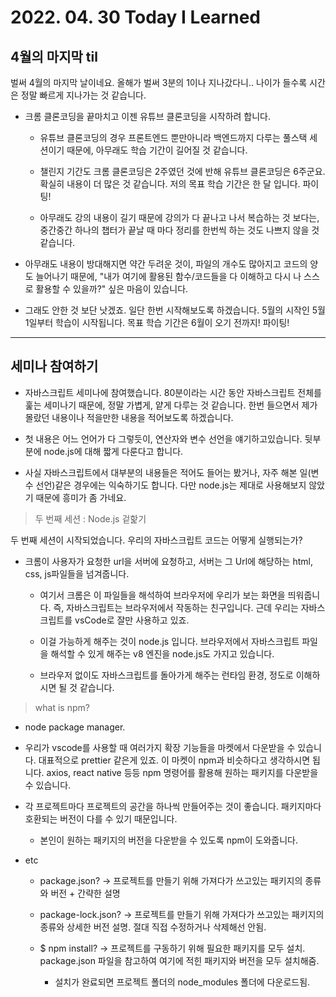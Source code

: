 # 2022. 04. 30 Today I Learned

## 4월의 마지막 til

벌써 4월의 마지막 날이네요. 올해가 벌써 3분의 1이나 지나갔다니.. 나이가 들수록 시간은 정말 빠르게 지나가는 것 같습니다.

- 크롬 클론코딩을 끝마치고 이젠 유튜브 클론코딩을 시작하려 합니다.

  - 유튜브 클론코딩의 경우 프론트엔드 뿐만아니라 백엔드까지 다루는 풀스택 세션이기 때문에, 아무래도 학습 기간이 길어질 것 같습니다.

  - 챌린지 기간도 크롬 클론코딩은 2주였던 것에 반해 유튜브 클론코딩은 6주군요. 확실히 내용이 더 많은 것 같습니다. 저의 목표 학습 기간은 한 달 입니다. 파이팅!

  - 아무래도 강의 내용이 길기 때문에 강의가 다 끝나고 나서 복습하는 것 보다는, 중간중간 하나의 챕터가 끝날 때 마다 정리를 한번씩 하는 것도 나쁘지 않을 것 같습니다.

- 아무래도 내용이 방대해지면 약간 두려운 것이, 파일의 개수도 많아지고 코드의 양도 늘어나기 때문에, "내가 여기에 활용된 함수/코드들을 다 이해하고 다시 나 스스로 활용할 수 있을까?" 싶은 마음이 있습니다.

- 그래도 안한 것 보단 낫겠죠. 일단 한번 시작해보도록 하겠습니다. 5월의 시작인 5월 1일부터 학습이 시작됩니다. 목표 학습 기간은 6월이 오기 전까지! 파이팅!

---

## 세미나 참여하기

- 자바스크립트 세미나에 참여했습니다. 80분이라는 시간 동안 자바스크립트 전체를 훑는 세미나기 때문에, 정말 가볍게, 얕게 다루는 것 같습니다. 한번 들으면서 제가 몰랐던 내용이나 적을만한 내용을 적어보도록 하겠습니다.

- 첫 내용은 어느 언어가 다 그렇듯이, 연산자와 변수 선언을 얘기하고있습니다. 뒷부분에 node.js에 대해 짧게 다룬다고 합니다.

- 사실 자바스크립트에서 대부분의 내용들은 적어도 들어는 봤거나, 자주 해본 일(변수 선언)같은 경우에는 익숙하기도 합니다. 다만 node.js는 제대로 사용해보지 않았기 때문에 흥미가 좀 가네요.

> 두 번째 세션 : Node.js 겉핥기

두 번째 세션이 시작되었습니다. 우리의 자바스크립트 코드는 어떻게 실행되는가?

- 크롬이 사용자가 요청한 url을 서버에 요청하고, 서버는 그 Url에 해당하는 html, css, js파일들을 넘겨줍니다.

  - 여기서 크롬은 이 파일들을 해석하여 브라우저에 우리가 보는 화면을 띄워줍니다. 즉, 자바스크립트는 브라우저에서 작동하는 친구입니다. 근데 우리는 자바스크립트를 vsCode로 잘만 사용하고 있죠.

  - 이걸 가능하게 해주는 것이 node.js 입니다. 브라우저에서 자바스크립트 파일을 해석할 수 있게 해주는 v8 엔진을 node.js도 가지고 있습니다.

  - 브라우저 없이도 자바스크립트를 돌아가게 해주는 런타임 환경, 정도로 이해하시면 될 것 같습니다.

> what is npm?

- node package manager.

- 우리가 vscode를 사용할 때 여러가지 확장 기능들을 마켓에서 다운받을 수 있습니다. 대표적으로 prettier 같은게 있죠. 이 마켓이 npm과 비슷하다고 생각하시면 됩니다. axios, react native 등등 npm 명령어를 활용해 원하는 패키지를 다운받을 수 있습니다.

- 각 프로젝트마다 프로젝트의 공간을 하나씩 만들어주는 것이 좋습니다. 패키지마다 호환되는 버전이 다를 수 있기 때문입니다.

  - 본인이 원하는 패키지의 버전을 다운받을 수 있도록 npm이 도와줍니다.

- etc

  - package.json? -> 프로젝트를 만들기 위해 가져다가 쓰고있는 패키지의 종류와 버전 + 간략한 설명

  - package-lock.json? -> 프로젝트를 만들기 위해 가져다가 쓰고있는 패키지의 종류와 상세한 버전 설명. 절대 직접 수정하거나 삭제해선 안됨.

  - $ npm install? -> 프로젝트를 구동하기 위해 필요한 패키지를 모두 설치. package.json 파일을 참고하여 여기에 적힌 패키지와 버전을 모두 설치해줌.

    - 설치가 완료되면 프로젝트 폴더의 node_modules 폴더에 다운로드됨.
